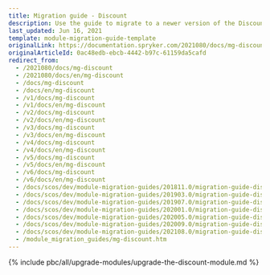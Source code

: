 ```yaml
---
title: Migration guide - Discount
description: Use the guide to migrate to a newer version of the Discount module.
last_updated: Jun 16, 2021
template: module-migration-guide-template
originalLink: https://documentation.spryker.com/2021080/docs/mg-discount
originalArticleId: 0ac48edb-ebcb-4442-b97c-61159da5cafd
redirect_from:
  - /2021080/docs/mg-discount
  - /2021080/docs/en/mg-discount
  - /docs/mg-discount
  - /docs/en/mg-discount
  - /v1/docs/mg-discount
  - /v1/docs/en/mg-discount
  - /v2/docs/mg-discount
  - /v2/docs/en/mg-discount
  - /v3/docs/mg-discount
  - /v3/docs/en/mg-discount
  - /v4/docs/mg-discount
  - /v4/docs/en/mg-discount
  - /v5/docs/mg-discount
  - /v5/docs/en/mg-discount
  - /v6/docs/mg-discount
  - /v6/docs/en/mg-discount
  - /docs/scos/dev/module-migration-guides/201811.0/migration-guide-discount.html
  - /docs/scos/dev/module-migration-guides/201903.0/migration-guide-discount.html
  - /docs/scos/dev/module-migration-guides/201907.0/migration-guide-discount.html
  - /docs/scos/dev/module-migration-guides/202001.0/migration-guide-discount.html
  - /docs/scos/dev/module-migration-guides/202005.0/migration-guide-discount.html
  - /docs/scos/dev/module-migration-guides/202009.0/migration-guide-discount.html
  - /docs/scos/dev/module-migration-guides/202108.0/migration-guide-discount.html
  - /module_migration_guides/mg-discount.htm
---
```


{% include pbc/all/upgrade-modules/upgrade-the-discount-module.md %} <!-- To edit, see /_includes/pbc/all/upgrade-modules/upgrade-the-discount-module.md -->
